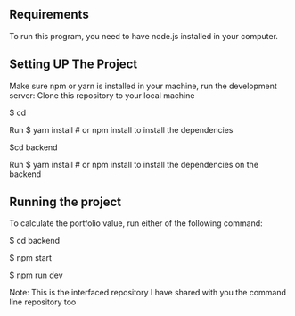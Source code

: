 
## Requirements
To run this program, you need to have node.js installed in your computer.


## Setting UP The Project

Make sure npm or yarn is installed in your machine, run the development server:
Clone this repository to your local machine

$ cd <PROJECT NAME>

Run $ yarn install # or npm install to install the dependencies


$cd backend

Run $ yarn install # or npm install to install the dependencies on the backend






## Running the project


To calculate the portfolio value, run either of the following command:

$ cd backend

$ npm start

$ npm run dev


Note:
This is the interfaced repository  I have shared with you the command line  repository too











